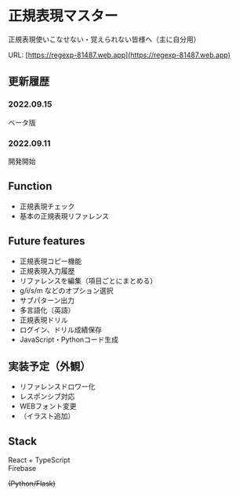 # 正規表現マスター

正規表現使いこなせない・覚えられない皆様へ（主に自分用）

URL: [https://regexp-81487.web.app](https://regexp-81487.web.app)

## 更新履歴

### 2022.09.15
ベータ版
### 2022.09.11
開発開始

## Function
- 正規表現チェック
- 基本の正規表現リファレンス

## Future features
- 正規表現コピー機能
- 正規表現入力履歴
- リファレンスを編集（項目ごとにまとめる）
- g/i/s/m などのオプション選択
- サブパターン出力
- 多言語化（英語）
- 正規表現ドリル
- ログイン、ドリル成績保存
- JavaScript・Pythonコード生成

## 実装予定（外観）
- リファレンスドロワー化
- レスポンシブ対応
- WEBフォント変更
- （イラスト追加）

## Stack
React + TypeScript  
Firebase

~~(Python/Flask)~~ 